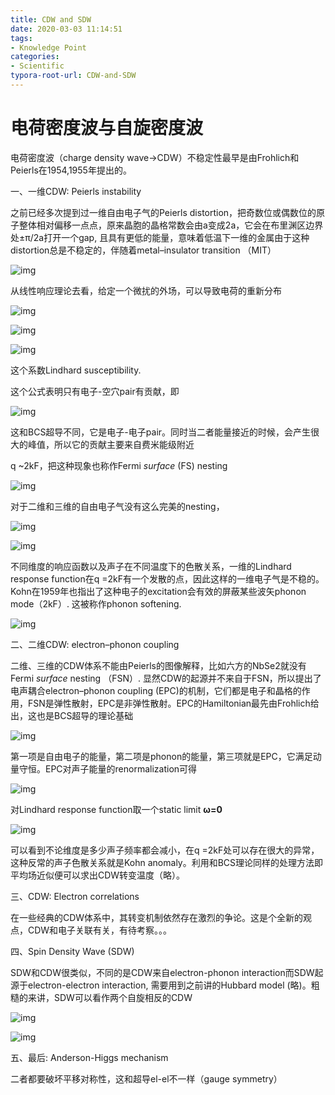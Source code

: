 ```yaml
---
title: CDW and SDW
date: 2020-03-03 11:14:51
tags: 
- Knowledge Point
categories: 
- Scientific
typora-root-url: CDW-and-SDW
---
```


# 电荷密度波与自旋密度波 

电荷密度波（charge density wave->CDW）不稳定性最早是由Frohlich和Peierls在1954,1955年提出的。

一、一维CDW: Peierls instability

之前已经多次提到过一维自由电子气的Peierls distortion，把奇数位或偶数位的原子整体相对偏移一点点，原来晶胞的晶格常数会由a变成2a，它会在布里渊区边界处±π/2a打开一个gap, 且具有更低的能量，意味着低温下一维的金属由于这种distortion总是不稳定的，伴随着metal–insulator transition （MIT）

![img](/89796915173140288a2f8563a41e5b7c.jpeg)

从线性响应理论去看，给定一个微扰的外场，可以导致电荷的重新分布

![img](/10eedd7d040548aead123648d75dcdea.png)

![img](/aae3d3340f524f69a6597f496316f4c5.png)

![img](/bc5ffc3f34bd478c8bb2ce1d678c147a.png)

这个系数Lindhard susceptibility.

这个公式表明只有电子-空穴pair有贡献，即

![img](/07ed82419c344d21819ce003d72f9e5d.png)

这和BCS超导不同，它是电子-电子pair。同时当二者能量接近的时候，会产生很大的峰值，所以它的贡献主要来自费米能级附近

q ~2kF，把这种现象也称作Fermi *surface* (FS) nesting

![img](/eda4f75059584933a4c452eac98b346f.jpeg)

对于二维和三维的自由电子气没有这么完美的nesting，

![img](/ab483d790a89421aa13c7ceabcddbf56.png)

![img](/3de2df7e54c04f84b658bb0f6b496644.jpeg)

不同维度的响应函数以及声子在不同温度下的色散关系，一维的Lindhard response function在q =2kF有一个发散的点，因此这样的一维电子气是不稳的。Kohn在1959年也指出了这种电子的excitation会有效的屏蔽某些波矢phonon mode（2kF）. 这被称作phonon softening.

![img](/7c8f99626a8b4ac5a5d0d8737f11fa08.jpeg)

二、二维CDW: electron–phonon coupling

二维、三维的CDW体系不能由Peierls的图像解释，比如六方的NbSe2就没有Fermi *surface* nesting （FSN）. 显然CDW的起源并不来自于FSN，所以提出了电声耦合electron–phonon coupling (EPC)的机制，它们都是电子和晶格的作用，FSN是弹性散射，EPC是非弹性散射。EPC的Hamiltonian最先由Frohlich给出，这也是BCS超导的理论基础

![img](/12598f894e4d4b1ba901d713b634ea2c.png)

第一项是自由电子的能量，第二项是phonon的能量，第三项就是EPC，它满足动量守恒。EPC对声子能量的renormalization可得

![img](/68a556d87b294802a354c0c551a14a34.png)

对Lindhard response function取一个static limit **ω=0**

![img](/16005cb98347422ab36bb6007e3f07cf.png)

可以看到不论维度是多少声子频率都会减小，在q =2kF处可以存在很大的异常，这种反常的声子色散关系就是Kohn anomaly。利用和BCS理论同样的处理方法即平均场近似便可以求出CDW转变温度（略）。

三、CDW: Electron correlations

在一些经典的CDW体系中，其转变机制依然存在激烈的争论。这是个全新的观点，CDW和电子关联有关，有待考察。。。

四、Spin Density Wave (SDW)

SDW和CDW很类似，不同的是CDW来自electron-phonon interaction而SDW起源于electron-electron interaction, 需要用到之前讲的Hubbard model (略)。粗糙的来讲，SDW可以看作两个自旋相反的CDW

![img](/d055916f17f74fdcae5b05c50346eeb9.png)

![img](/fae75e8567274eb2b6c9ac1d63031214.png)

五、最后: Anderson-Higgs mechanism

二者都要破坏平移对称性，这和超导el-el不一样（gauge symmetry）